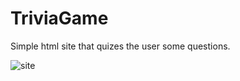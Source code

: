 # TriviaGame

Simple html site that quizes the user some questions.

![site](https://github.com/DC-Developer/TriviaGame/blob/master/assets/gifs/Trivia%20-%20Google%20Chrome%2011_12_2017%205_57_46%20PM.gif)
